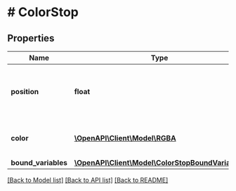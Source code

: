 # # ColorStop

## Properties

Name | Type | Description | Notes
------------ | ------------- | ------------- | -------------
**position** | **float** | Value between 0 and 1 representing position along gradient axis. |
**color** | [**\OpenAPI\Client\Model\RGBA**](RGBA.md) | Color attached to corresponding position. |
**bound_variables** | [**\OpenAPI\Client\Model\ColorStopBoundVariables**](ColorStopBoundVariables.md) |  | [optional]

[[Back to Model list]](../../README.md#models) [[Back to API list]](../../README.md#endpoints) [[Back to README]](../../README.md)
